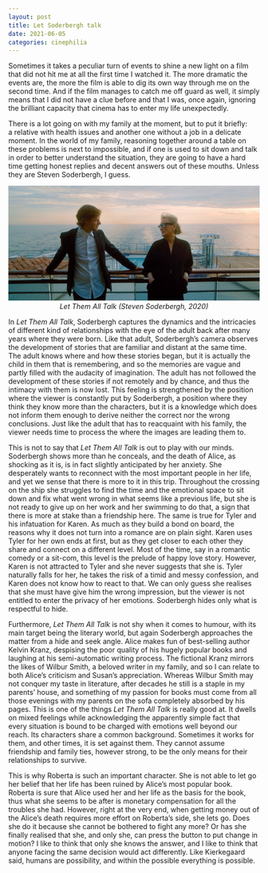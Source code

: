 ```yaml
---
layout: post
title: Let Soderbergh talk
date: 2021-06-05
categories: cinephilia
---
```


Sometimes it takes a peculiar turn of events to shine a new light on a film that
did not hit me at all the first time I watched it. The more dramatic the events
are, the more the film is able to dig its own way through me on the second time.
And if the film manages to catch me off guard as well, it simply means that
I did not have a clue before and that I was, once again, ignoring the brilliant
capacity that cinema has to enter my life unexpectedly.

<!--more-->

There is a lot going on with my family at the moment, but to put it briefly:
a relative with health issues and another one without a job in a delicate
moment. In the world of my family, reasoning together around a table on these
problems is next to impossible, and if one is used to sit down and talk in order
to better understand the situation, they are going to have a hard time getting
honest replies and decent answers out of these mouths. Unless they are Steven
Soderbergh, I guess.

<p align="center">
    <img src="/assets/images/2021-06-05-let_them_all_talk.jpeg">
    <br>
    <em>Let Them All Talk (Steven Soderbergh, 2020)</em>
</p>

In *Let Them All Talk*, Soderbergh captures the dynamics and the intricacies of
different kind of relationships with the eye of the adult back after many years
where they were born. Like that adult, Soderbergh’s camera observes the
development of stories that are familiar and distant at the same time. The adult
knows where and how these stories began, but it is actually the child in them
that is remembering, and so the memories are vague and partly filled with the
audacity of imagination. The adult has not followed the development of these
stories if not remotely and by chance, and thus the intimacy with them is now
lost. This feeling is strengthened by the position where the viewer is
constantly put by Soderbergh, a position where they think they know more than
the characters, but it is a knowledge which does not inform them enough to
derive neither the correct nor the wrong conclusions. Just like the adult that
has to reacquaint with his family, the viewer needs time to process the where
the images are leading them to.

This is not to say that *Let Them All Talk* is out to play with our minds.
Soderbergh shows more than he conceals, and the death of Alice, as shocking as
it is, is in fact slightly anticipated by her anxiety. She desperately wants to
reconnect with the most important people in her life, and yet we sense that
there is more to it in this trip. Throughout the crossing on the ship she
struggles to find the time and the emotional space to sit down and fix what went
wrong in what seems like a previous life, but she is not ready to give up on her
work and her swimming to do that, a sign that there is more at stake than a
friendship here. The same is true for Tyler and his infatuation for Karen. As
much as they build a bond on board, the reasons why it does not turn into a
romance are on plain sight. Karen uses Tyler for her own ends at first, but as
they get closer to each other they share and connect on a different level. Most
of the time, say in a romantic comedy or a sit-com, this level is the prelude of
happy love story. However, Karen is not attracted to Tyler and she never
suggests that she is. Tyler naturally falls for her, he takes the risk of a
timid and messy confession, and Karen does not know how to react to that. We can
only guess she realises that she must have give him the wrong impression, but
the viewer is not entitled to enter the privacy of her emotions. Soderbergh
hides only what is respectful to hide.

Furthermore, *Let Them All Talk* is not shy when it comes to humour, with its main
target being the literary world, but again Soderbergh approaches the matter from
a hide and seek angle. Alice makes fun of best-selling author Kelvin Kranz,
despising the poor quality of his hugely popular books and laughing at his
semi-automatic writing process. The fictional Kranz mirrors the likes of Wilbur
Smith, a beloved writer in my family, and so I can relate to both
Alice’s criticism and Susan’s appreciation. Whereas Wilbur Smith may not conquer
my taste in literature, after decades he still is a staple in my parents’ house,
and something of my passion for books must come from all those evenings with my
parents on the sofa completely absorbed by his pages. This is one of the things
*Let Them All Talk* is really good at. It dwells on mixed feelings while
acknowledging the apparently simple fact that every situation is bound to be
charged with emotions well beyond our reach. Its characters share a common
background. Sometimes it works for them, and other times, it is set against
them. They cannot assume friendship and family ties, however strong, to be the
only means for their relationships to survive.

This is why Roberta is such an important character. She is not able to let go
her belief that her life has been ruined by Alice’s most popular book. Roberta
is sure that Alice used her and her life as the basis for the book, thus what
she seems to be after is monetary compensation for all the troubles she had.
However, right at the very end, when getting money out of the Alice’s death
requires more effort on Roberta’s side, she lets go. Does she do it because she
cannot be bothered to fight any more? Or has she finally realised that she, and
only she, can press the button to put change in motion? I like to think that
only she knows the answer, and I like to think that anyone facing the same
decision would act differently. Like Kierkegaard said, humans are possibility,
and within the possible everything is possible.


